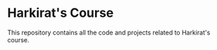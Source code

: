 # Harkirat's Course

This repository contains all the code and projects related to Harkirat's course.
